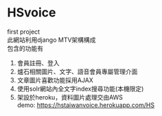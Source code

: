 # HSvoice  
first project  
此網站利用django MTV架構構成  
包含的功能有  
1. 會員註冊、登入  
2. 爐石相關圖片、文字、語音會員專屬管理介面  
3. 文章圖片喜歡功能採用AJAX  
4. 使用solr網站內全文字index搜尋功能(本機限定)  
5. 架設於heroku，資料圖片處理交由AWS  
demo: https://hstaiwanvoice.herokuapp.com/HS
